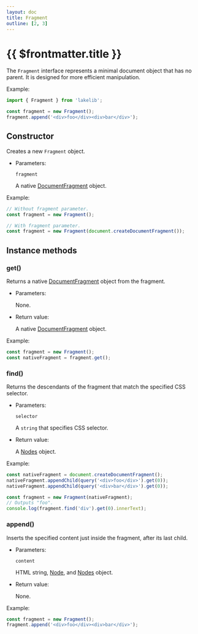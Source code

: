 ```yaml
---
layout: doc
title: Fragment
outline: [2, 3]
---
```


# {{ $frontmatter.title }}

The `Fragment` interface represents a minimal document object that has no parent. It is designed for more efficient manipulation.

Example:

```js
import { Fragment } from 'lakelib';

const fragment = new Fragment();
fragment.append('<div>foo</div><div>bar</div>');
```


## Constructor

Creates a new `Fragment` object.

* Parameters:

  `fragment` <Badge type="info" text="Optional" />

  A native [DocumentFragment](https://developer.mozilla.org/en-US/docs/Web/API/DocumentFragment) object.

Example:

```js
// Without fragment parameter.
const fragment = new Fragment();

// With fragment parameter.
const fragment = new Fragment(document.createDocumentFragment());
```


## Instance methods

### get()

Returns a native [DocumentFragment](https://developer.mozilla.org/en-US/docs/Web/API/DocumentFragment) object from the fragment.

* Parameters:

  None.

* Return value:

  A native [DocumentFragment](https://developer.mozilla.org/en-US/docs/Web/API/DocumentFragment) object.

Example:

```js
const fragment = new Fragment();
const nativeFragment = fragment.get();
```


### find()

Returns the descendants of the fragment that match the specified CSS selector.

* Parameters:

  `selector`

  A `string` that specifies CSS selector.

* Return value:

  A [Nodes](/reference/nodes.md) object.

Example:

```js
const nativeFragment = document.createDocumentFragment();
nativeFragment.appendChild(query('<div>foo</div>').get(0));
nativeFragment.appendChild(query('<div>bar</div>').get(0));

const fragment = new Fragment(nativeFragment);
// Outputs "foo".
console.log(fragment.find('div').get(0).innerText);
```


### append()

Inserts the specified content just inside the fragment, after its last child.

* Parameters:

  `content`

  HTML string, [Node](https://developer.mozilla.org/en-US/docs/Web/API/Node), and [Nodes](/reference/nodes.md) object.

* Return value:

  None.

Example:

```js
const fragment = new Fragment();
fragment.append('<div>foo</div><div>bar</div>');
```
